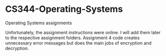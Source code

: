 # CS344-Operating-Systems
Operating Systems assignments

Unfortunately, the assignment instructions were online. I will add them later to the respective assignment folders. Assignment 4 code creates unnecessary error messages but does the main jobs of encryption and decryption. 
